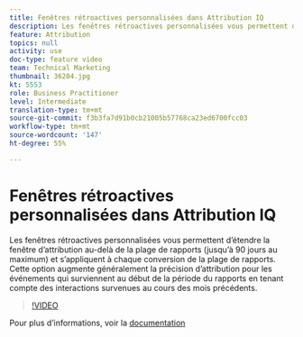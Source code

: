 ```yaml
---
title: Fenêtres rétroactives personnalisées dans Attribution IQ
description: Les fenêtres rétroactives personnalisées vous permettent d’étendre la fenêtre d’attribution au-delà de la plage de rapports (jusqu’à 90 jours au maximum) et s’appliquent à chaque conversion de la plage de rapports. Cette option augmente généralement la précision d’attribution pour les événements qui surviennent au début de la période du rapports en tenant compte des interactions survenues au cours des mois précédents.
feature: Attribution
topics: null
activity: use
doc-type: feature video
team: Technical Marketing
thumbnail: 36204.jpg
kt: 5553
role: Business Practitioner
level: Intermediate
translation-type: tm+mt
source-git-commit: f3b3fa7d91b0cb21005b57768ca23ed6700fcc03
workflow-type: tm+mt
source-wordcount: '147'
ht-degree: 55%

---
```



# Fenêtres rétroactives personnalisées dans Attribution IQ

Les fenêtres rétroactives personnalisées vous permettent d’étendre la fenêtre d’attribution au-delà de la plage de rapports (jusqu’à 90 jours au maximum) et s’appliquent à chaque conversion de la plage de rapports. Cette option augmente généralement la précision d’attribution pour les événements qui surviennent au début de la période du rapports en tenant compte des interactions survenues au cours des mois précédents.

>[!VIDEO](https://video.tv.adobe.com/v/36204/?quality=12&learn=on)

Pour plus d’informations, voir la [documentation](https://experienceleague.adobe.com/docs/analytics/analyze/analysis-workspace/attribution/models.html?lang=fr-FR#intervalles-de-recherche-en-amont)
